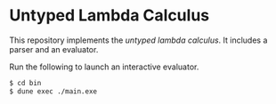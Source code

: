 # Untyped Lambda Calculus

This repository implements the *untyped lambda calculus*. It includes a parser and an evaluator.

Run the following to launch an interactive evaluator.
```bash
$ cd bin
$ dune exec ./main.exe
```
